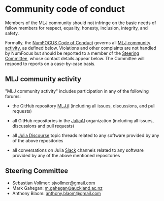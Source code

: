 # Community code of conduct

Members of the MLJ community should not infringe on the basic needs of
fellow members for respect, equality, honesty, inclusion, integrity,
and safety.

Formally, the [NumFOCUS Code of
Conduct](https://numfocus.org/code-of-conduct) governs all [MLJ
community activity](#mlj-community-participation), as defined
below. Violations and other complaints are not handled by NumFocus
but should be reported to a member of the [Steering
Committee](#steering-committee), whose contact details appear
below. The Committee will respond to reports on a case-by-case basis.

## MLJ community activity

"MLJ community activity" includes participation in any of the
following forums:

- the GitHub repository
  [MLJ.jl](https://github.com/JuliaAI/MLJ.jl) (including
  all issues, discussions, and pull requests)

- all GitHub repositories in the [JuliaAI](https://github.com/JuliaAI)
  organization (including all issues, discussions and pull requests)

- all [Julia Discourse](https://discourse.julialang.org/about) topic
  threads related to any software provided by any of the above
  repositories

- all conversations on Julia [Slack](https://slack.com/intl/en-nz/)
  channels related to any software provided by any of the above
  mentioned repositories


## Steering Committee

- Sebastian Vollmer: sjvollmer@gmail.com
- Mark Gahegan: m.gahegan@auckland.ac.nz
- Anthony Blaom: anthony.blaom@gmail.com
